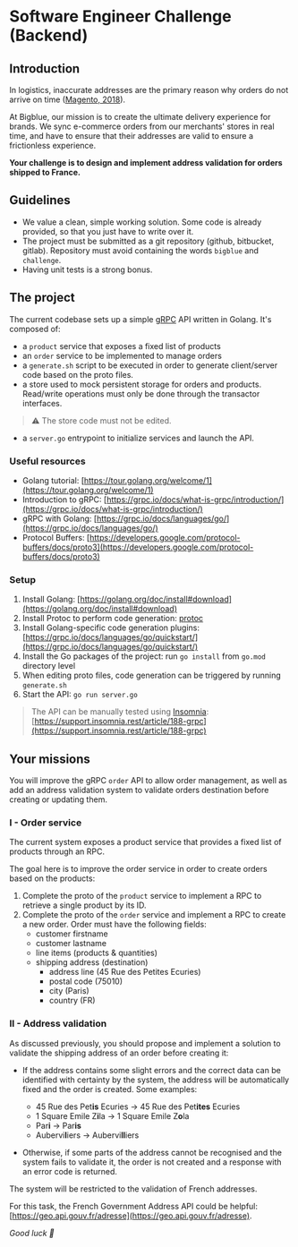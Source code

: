 # Software Engineer Challenge (Backend)
##  Introduction
In logistics, inaccurate addresses are the primary reason why orders do not arrive on time
([Magento, 2018](https://magento.com/sites/default/files8/fixing-failed-deliveries-community-insight.pdf)).


At Bigblue, our mission is to create the ultimate delivery experience for brands. We sync e-commerce orders from our merchants' stores in real time, and have to ensure that their addresses are valid to ensure a frictionless experience.

**Your challenge is to design and implement address validation for orders shipped to France.**


## Guidelines

- We value a clean, simple working solution. Some code is already provided, so that you just have to write over it.
- The project must be submitted as a git repository (github, bitbucket, gitlab). Repository must avoid containing the words `bigblue` and `challenge`.
- Having unit tests is a strong bonus.

## The project
The current codebase sets up a simple [gRPC](https://grpc.io/) API written in Golang. It's composed of:

- a `product` service that exposes a fixed list of products
- an `order` service to be implemented to manage orders
- a `generate.sh` script to be executed in order to generate client/server code based on the proto files.
- a store used to mock persistent storage for orders and products. Read/write operations must only be done through the transactor interfaces.
> ⚠️ The store code must not be edited.
- a `server.go` entrypoint to initialize services and launch the API.

### Useful resources

- Golang tutorial: [https://tour.golang.org/welcome/1](https://tour.golang.org/welcome/1)
- Introduction to gRPC: [https://grpc.io/docs/what-is-grpc/introduction/](https://grpc.io/docs/what-is-grpc/introduction/)
- gRPC with Golang: [https://grpc.io/docs/languages/go/](https://grpc.io/docs/languages/go/)
- Protocol Buffers: [https://developers.google.com/protocol-buffers/docs/proto3](https://developers.google.com/protocol-buffers/docs/proto3)

### Setup
1. Install Golang: [https://golang.org/doc/install#download](https://golang.org/doc/install#download)
2. Install Protoc to perform code generation: [protoc](./doc/protoc.md)
3. Install Golang-specific code generation plugins: [https://grpc.io/docs/languages/go/quickstart/](https://grpc.io/docs/languages/go/quickstart/)
4. Install the Go packages of the project: run `go install` from `go.mod` directory level
5. When editing proto files, code generation can be triggered by running `generate.sh`
6. Start the API: `go run server.go`
 
> The API can be manually tested using [Insomnia](https://insomnia.rest/download): [https://support.insomnia.rest/article/188-grpc](https://support.insomnia.rest/article/188-grpc)

## Your missions
You will improve the gRPC `order` API to allow order management, as well as add an address validation system to validate orders destination before creating or updating them.

### I - Order service
The current system exposes a product service that provides a fixed list of products through an RPC.

The goal here is to improve the order service in order to create orders based on the products:

1. Complete the proto of the `product` service to implement a RPC to retrieve a single product by its ID.
2. Complete the proto of the `order` service and implement a RPC to create a new order. Order must have the following fields:
    - customer firstname
    - customer lastname
    - line items (products & quantities)
    - shipping address (destination)
        - address line (45 Rue des Petites Ecuries)
        - postal code (75010)
        - city (Paris)
        - country (FR)

### II - Address validation
As discussed previously, you should propose and implement a solution to validate the shipping address of an order before creating it:

- If the address contains some slight errors and the correct data can be identified with certainty by the system, the address will be automatically fixed and the order is created. Some examples:
    - 45 Rue des Pet**is** Ecuries → 45 Rue des Pet**ites** Ecuries
    - 1 Square Emile Z**i**la → 1 Square Emile Z**o**la
    - Par**i** → Par**is**
    - Aubervi**l**iers → Aubervi**ll**iers

-  Otherwise, if some parts of the address cannot be recognised and the system fails to validate it, the order is not created and a response with an error code is returned.


The system will be restricted to the validation of French addresses.

For this task, the French Government Address API could be helpful: [https://geo.api.gouv.fr/adresse](https://geo.api.gouv.fr/adresse).


*Good luck 🚀*
